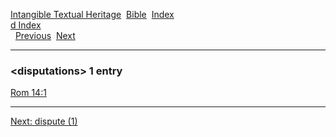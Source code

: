 [Intangible Textual Heritage](../../index)  [Bible](../index) 
[Index](index)   
[d Index](_d_)  
  [Previous](c03249)  [Next](c03251) 

------------------------------------------------------------------------

### &lt;disputations&gt; 1 entry

[Rom 14:1](../kjv/rom014.htm#001)  

------------------------------------------------------------------------

[Next: dispute (1)](c03251)
